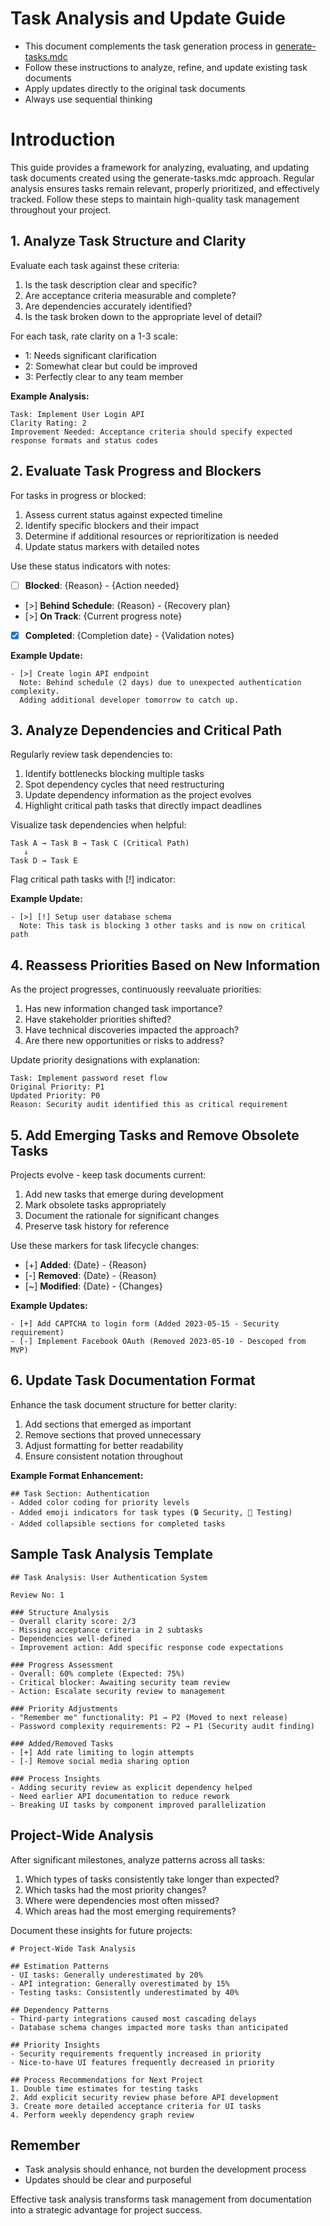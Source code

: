 # Task Analysis and Update Guide

- This document complements the task generation process in [generate-tasks.mdc](./generate-tasks.mdc)
- Follow these instructions to analyze, refine, and update existing task documents
- Apply updates directly to the original task documents
- Always use sequential thinking

# Introduction

This guide provides a framework for analyzing, evaluating, and updating task documents created using the generate-tasks.mdc approach. Regular analysis ensures tasks remain relevant, properly prioritized, and effectively tracked. Follow these steps to maintain high-quality task management throughout your project.

## 1. Analyze Task Structure and Clarity

Evaluate each task against these criteria:

1. Is the task description clear and specific?
2. Are acceptance criteria measurable and complete?
3. Are dependencies accurately identified?
4. Is the task broken down to the appropriate level of detail?

For each task, rate clarity on a 1-3 scale:
- 1: Needs significant clarification
- 2: Somewhat clear but could be improved
- 3: Perfectly clear to any team member

**Example Analysis:**
```
Task: Implement User Login API
Clarity Rating: 2
Improvement Needed: Acceptance criteria should specify expected response formats and status codes
```

## 2. Evaluate Task Progress and Blockers

For tasks in progress or blocked:

1. Assess current status against expected timeline
2. Identify specific blockers and their impact
3. Determine if additional resources or reprioritization is needed
4. Update status markers with detailed notes

Use these status indicators with notes:
- [ ] **Blocked**: {Reason} - {Action needed}
- [>] **Behind Schedule**: {Reason} - {Recovery plan}
- [>] **On Track**: {Current progress note}
- [x] **Completed**: {Completion date} - {Validation notes}

**Example Update:**
```
- [>] Create login API endpoint
  Note: Behind schedule (2 days) due to unexpected authentication complexity. 
  Adding additional developer tomorrow to catch up.
```

## 3. Analyze Dependencies and Critical Path

Regularly review task dependencies to:

1. Identify bottlenecks blocking multiple tasks
2. Spot dependency cycles that need restructuring
3. Update dependency information as the project evolves
4. Highlight critical path tasks that directly impact deadlines

Visualize task dependencies when helpful:
```
Task A → Task B → Task C (Critical Path)
   ↓
Task D → Task E
```

Flag critical path tasks with [!] indicator:

**Example Update:**
```
- [>] [!] Setup user database schema
  Note: This task is blocking 3 other tasks and is now on critical path
```

## 4. Reassess Priorities Based on New Information

As the project progresses, continuously reevaluate priorities:

1. Has new information changed task importance?
2. Have stakeholder priorities shifted?
3. Have technical discoveries impacted the approach?
4. Are there new opportunities or risks to address?

Update priority designations with explanation:
```
Task: Implement password reset flow
Original Priority: P1
Updated Priority: P0
Reason: Security audit identified this as critical requirement
```

## 5. Add Emerging Tasks and Remove Obsolete Tasks

Projects evolve - keep task documents current:

1. Add new tasks that emerge during development
2. Mark obsolete tasks appropriately
3. Document the rationale for significant changes
4. Preserve task history for reference

Use these markers for task lifecycle changes:
- [+] **Added**: {Date} - {Reason}
- [-] **Removed**: {Date} - {Reason}
- [~] **Modified**: {Date} - {Changes}

**Example Updates:**
```
- [+] Add CAPTCHA to login form (Added 2023-05-15 - Security requirement)
- [-] Implement Facebook OAuth (Removed 2023-05-10 - Descoped from MVP)
```

## 6. Update Task Documentation Format

Enhance the task document structure for better clarity:

1. Add sections that emerged as important
2. Remove sections that proved unnecessary
3. Adjust formatting for better readability
4. Ensure consistent notation throughout

**Example Format Enhancement:**
```
## Task Section: Authentication
- Added color coding for priority levels
- Added emoji indicators for task types (🔒 Security, 🧪 Testing)
- Added collapsible sections for completed tasks
```

## Sample Task Analysis Template

```
## Task Analysis: User Authentication System

Review No: 1

### Structure Analysis
- Overall clarity score: 2/3
- Missing acceptance criteria in 2 subtasks
- Dependencies well-defined
- Improvement action: Add specific response code expectations

### Progress Assessment
- Overall: 60% complete (Expected: 75%)
- Critical blocker: Awaiting security team review
- Action: Escalate security review to management

### Priority Adjustments
- "Remember me" functionality: P1 → P2 (Moved to next release)
- Password complexity requirements: P2 → P1 (Security audit finding)

### Added/Removed Tasks
- [+] Add rate limiting to login attempts
- [-] Remove social media sharing option

### Process Insights
- Adding security review as explicit dependency helped
- Need earlier API documentation to reduce rework
- Breaking UI tasks by component improved parallelization
```

## Project-Wide Analysis

After significant milestones, analyze patterns across all tasks:

1. Which types of tasks consistently take longer than expected?
2. Which tasks had the most priority changes?
3. Where were dependencies most often missed?
4. Which areas had the most emerging requirements?

Document these insights for future projects:
```
# Project-Wide Task Analysis

## Estimation Patterns
- UI tasks: Generally underestimated by 20%
- API integration: Generally overestimated by 15%
- Testing tasks: Consistently underestimated by 40%

## Dependency Patterns
- Third-party integrations caused most cascading delays
- Database schema changes impacted more tasks than anticipated

## Priority Insights
- Security requirements frequently increased in priority
- Nice-to-have UI features frequently decreased in priority

## Process Recommendations for Next Project
1. Double time estimates for testing tasks
2. Add explicit security review phase before API development
3. Create more detailed acceptance criteria for UI tasks
4. Perform weekly dependency graph review
```

## Remember

- Task analysis should enhance, not burden the development process
- Updates should be clear and purposeful

Effective task analysis transforms task management from documentation into a strategic advantage for project success. 
